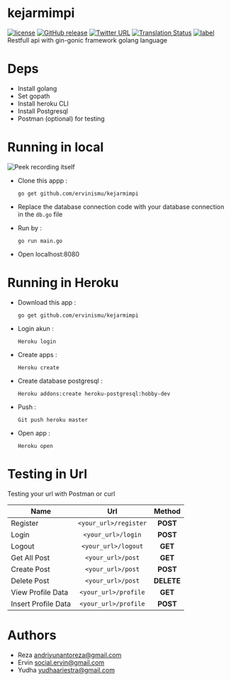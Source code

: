 # kejarmimpi    
[![license](https://img.shields.io/github/license/mashape/apistatus.svg)]()
[![GitHub release](https://img.shields.io/github/release/phw/peek.svg)](https://github.com/phw/peek/releases)
[![Twitter URL](https://img.shields.io/twitter/url/http/shields.io.svg?style=social)]()
[![Translation Status](https://hosted.weblate.org/widgets/peek/-/svg-badge.svg)](https://hosted.weblate.org/engage/peek/?utm_source=widget)
[![label](https://img.shields.io/github/issues-raw/badges/shields/website.svg)]()  
Restfull api with gin-gonic framework golang language  

# Deps
- Install golang
- Set gopath
- Install heroku CLI
- Install Postgresql
- Postman (optional) for testing

# Running in local
![Peek recording itself](https://github.com/ervinismu/kejarmimpi/blob/master/asset/local.gif)
- Clone this appp :

      go get github.com/ervinismu/kejarmimpi

- Replace the database connection code with your database connection in the `db.go` file
- Run by : 
    
      go run main.go

- Open localhost:8080

# Running in Heroku
- Download this app :

      go get github.com/ervinismu/kejarmimpi

- Login akun : 

      Heroku login

- Create apps : 

      Heroku create

- Create database postgresql : 

      Heroku addons:create heroku-postgresql:hobby-dev

- Push : 

      Git push heroku master

- Open app : 

      Heroku open

# Testing in Url
Testing your url with Postman or curl

| Name                | Url                   | Method   |
| --------------------|:---------------------:|:--------:|
| Register            | `<your_url>/register` |   **POST**   |
| Login               | `<your_url>/login`    |   **POST**   |
| Logout              | `<your_url>/logout`   |   **GET**    |
| Get All Post        | `<your_url>/post`     |   **GET**    |
| Create Post         | `<your_url>/post`     |   **POST**   |
| Delete Post         | `<your_url>/post`     |   **DELETE** |
| View Profile Data   | `<your_url>/profile`  |   **GET**    |
| Insert Profile Data | `<your_url>/profile`  |   **POST**  |

# Authors
- Reza andriyunantoreza@gmail.com
- Ervin social.ervin@gmail.com
- Yudha yudhaariestra@gmail.com


